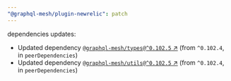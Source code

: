 ```yaml
---
"@graphql-mesh/plugin-newrelic": patch
---
```

dependencies updates:
  - Updated dependency [`@graphql-mesh/types@^0.102.5` ↗︎](https://www.npmjs.com/package/@graphql-mesh/types/v/0.102.5) (from `^0.102.4`, in `peerDependencies`)
  - Updated dependency [`@graphql-mesh/utils@^0.102.5` ↗︎](https://www.npmjs.com/package/@graphql-mesh/utils/v/0.102.5) (from `^0.102.4`, in `peerDependencies`)
